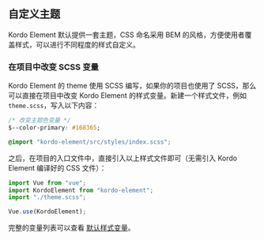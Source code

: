 ## 自定义主题

Kordo Element 默认提供一套主题，CSS 命名采用 BEM 的风格，方便使用者覆盖样式，可以进行不同程度的样式自定义。

### 在项目中改变 SCSS 变量

Kordo Element 的 theme 使用 SCSS 编写，如果你的项目也使用了 SCSS，那么可以直接在项目中改变 Kordo Element 的样式变量。新建一个样式文件，例如 `theme.scss`，写入以下内容：

```css
/* 改变主题色变量 */
$--color-primary: #168365;

@import "kordo-element/src/styles/index.scss";
```

之后，在项目的入口文件中，直接引入以上样式文件即可（无需引入 Kordo Element 编译好的 CSS 文件）：

```javascript
import Vue from "vue";
import KordoElement from "kordo-element";
import "./theme.scss";

Vue.use(KordoElement);
```

完整的变量列表可以查看 [默认样式变量](https://github.com/miaprogramo/kordo-element/blob/dev/src/styles/common/var.scss)。
